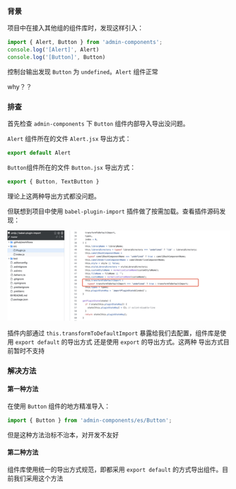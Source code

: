 ### 背景
项目中在接入其他组的组件库时，发现这样引入：
```js
import { Alert, Button } from 'admin-components';
console.log('[Alert]', Alert)
console.log('[Button]', Button)
```
控制台输出发现 `Button` 为 `undefined`。`Alert` 组件正常

why？？

### 排查
首先检查 `admin-components` 下 `Button` 组件内部导入导出没问题。

`Alert` 组件所在的文件 `Alert.jsx` 导出方式：

```js
export default Alert
```

`Button`组件所在的文件 `Button.jsx` 导出方式：

```js
export { Button, TextButton }
```

理论上这两种导出方式都没问题。

但联想到项目中使用 `babel-plugin-import` 插件做了按需加载。查看插件源码发现：

![image](https://github.com/lizuncong/Front-End-Development-Notes/blob/master/resource/import-01.jpg)

插件内部通过 `this.transformToDefaultImport` 暴露给我们去配置，组件库是使用 `export default` 的导出方式 还是使用 `export` 的导出方式。这两种
导出方式目前暂时不支持

### 解决方法
#### 第一种方法
在使用 `Button` 组件的地方精准导入：
```js
import { Button } from 'admin-components/es/Button';
```
但是这种方法治标不治本，对开发不友好

#### 第二种方法
组件库使用统一的导出方式规范，即都采用 `export default` 的方式导出组件。目前我们采用这个方法